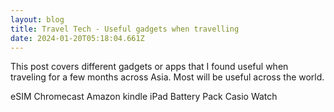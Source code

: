 ```yaml
---
layout: blog
title: Travel Tech - Useful gadgets when travelling
date: 2024-01-20T05:18:04.661Z
---
```

This post covers different gadgets or apps that I found useful when traveling for a few months across Asia. Most will be useful across the world.

eSIM
Chromecast
Amazon kindle
iPad
Battery Pack
Casio Watch
